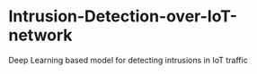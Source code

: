 # Intrusion-Detection-over-IoT-network
Deep Learning based model for detecting intrusions in IoT traffic
